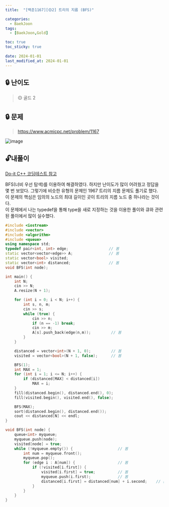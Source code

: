 ```yaml
---
title:  "[백준1167][🟡2] 트리의 지름 (BFS)"

categories:
  - BaekJoon
tags:
  - [BaekJoon,Gold]

toc: true
toc_sticky: true
 
date: 2024-01-01
last_modified_at: 2024-01-01
---
```

## **🔒 난이도**
> 🟡 골드 2   
  
  
  
## **🔒 문제**
> <https://www.acmicpc.net/problem/1167>  

![image](https://github.com/jjohmin/jjohmin.github.io/assets/128464783/14f808c1-fddf-47ca-852b-0c4563926fbb)

## 🔓**내풀이**
[Do-it C++ 코딩테스트 참고](https://www.inflearn.com/course/lecture?courseSlug=%EB%91%90%EC%9E%87-%EC%95%8C%EA%B3%A0%EB%A6%AC%EC%A6%98-%EC%BD%94%EB%94%A9%ED%85%8C%EC%8A%A4%ED%8A%B8-%EC%94%A8%EC%81%A0%EC%81%A0&unitId=148490)  

BFS(너비 우선 탐색)를 이용하여 해결하였다. 하지만 난이도가 많이 어려웠고 정답을 몇 번 보았다. 그렇기에 비슷한 유형의 문제인 1967 트리의 지름 문제도 풀기로 했다.  
이 문제의 핵심은 임의의 노드의 최대 길이인 곳이 트리의 지름 노드 중 하나라는 것이다.  
이 문제에서 나는 typedef을 통해 type을 새로 지정하는 것을 이용한 풀이와 큐와 관련된 풀이에서 많이 실수했다.  
  
```c++
#include <iostream>
#include <vector>
#include <algorithm>
#include <queue>
using namespace std;
typedef pair<int, int> edge;                  // 봄
static vector<vector<edge>> A;                // 봄
static vector<bool> visited;
static vector<int> distanced;                 // 봄
void BFS(int node);

int main() {
	int N;
	cin >> N;
	A.resize(N + 1);

	for (int i = 0; i < N; i++) {
		int s, n, m;
		cin >> s;
		while (true) {
			cin >> n;
			if (n == -1) break;
			cin >> m;
			A[s].push_back(edge(n,m));         // 봄
		}
	}

	distanced = vector<int>(N + 1, 0);         // 봄
	visited = vector<bool>(N + 1, false);      // 봄

	BFS(1);
	int MAX = 1;
	for (int i = 1; i <= N; i++) {
		if (distanced[MAX] < distanced[i])
			MAX = i;
	}
	fill(distanced.begin(), distanced.end(), 0);
	fill(visited.begin(), visited.end(), false);

	BFS(MAX);
	sort(distanced.begin(), distanced.end());
	cout << distanced[N] << endl;
}

void BFS(int node) {
	queue<int> myqueue;
	myqueue.push(node);
	visited[node] = true;
	while (!myqueue.empty()) {                    // 봄
		int num = myqueue.front();
		myqueue.pop();
		for (edge i : A[num]) {                   // 봄
			if (!visited[i.first]) {
				visited[i.first] = true;          // 봄
				myqueue.push(i.first);            // 봄
				distanced[i.first] = distanced[num] + i.second;    // 봄
			}
		}
	}
}
```